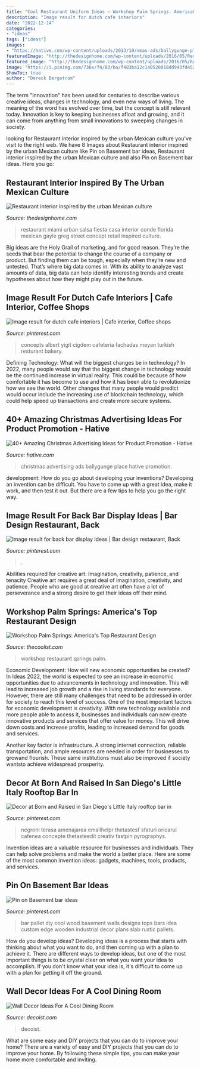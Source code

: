 ```yaml
---
title: "Cool Restaurant Uniform Ideas ~ Workshop Palm Springs: America&#039;s Top Restaurant Design"
description: "Image result for dutch cafe interiors"
date: "2022-12-14"
categories:
- "ideas"
tags: ["ideas"]
images:
- "https://hative.com/wp-content/uploads/2013/10/xmas-ads/ballygunge-place-christmas-ads-44.jpg"
featuredImage: "http://thedesignhome.com/wp-content/uploads/2016/05/Restaurant-interior-inspired-by-the-urban-Mexican-culture2.jpg"
featured_image: "http://thedesignhome.com/wp-content/uploads/2016/05/Restaurant-interior-inspired-by-the-urban-Mexican-culture2.jpg"
image: "https://i.pinimg.com/736x/f4/83/ba/f483ba12c140520018dd943fd4528a4f.jpg"
ShowToc: true
author: "Dereck Bergstrom"
---
```



The term "innovation" has been used for centuries to describe various creative ideas, changes in technology, and even new ways of living. The meaning of the word has evolved over time, but the concept is still relevant today. Innovation is key to keeping businesses afloat and growing, and it can come from anything from small innovations to sweeping changes in society.

	

		
looking for Restaurant interior inspired by the urban Mexican culture you've visit to the right web. We have 8 Images about Restaurant interior inspired by the urban Mexican culture like Pin on Basement bar ideas, Restaurant interior inspired by the urban Mexican culture and also Pin on Basement bar ideas. Here you go:
		
    
## Restaurant Interior Inspired By The Urban Mexican Culture

<img loading=lazy src="http://thedesignhome.com/wp-content/uploads/2016/05/Restaurant-interior-inspired-by-the-urban-Mexican-culture2.jpg" onerror="this.onerror=null;this.src='https://tse1.mm.bing.net/th?id=OIP.KAPwU71iXCumRKTdY6jvuQHaE7&amp;pid=15.1';" alt="Restaurant interior inspired by the urban Mexican culture">

_Source: thedesignhome.com_

>restaurant miami urban salsa fiesta casa interior conde florida mexican gayle greg street concept retail inspired culture. 

	

Big ideas are the Holy Grail of marketing, and for good reason. They’re the seeds that bear the potential to change the course of a company or product. But finding them can be tough, especially when they’re new and untested. That’s where big data comes in. With its ability to analyze vast amounts of data, big data can help identify interesting trends and create hypotheses about how they might play out in the future.

    
## Image Result For Dutch Cafe Interiors | Cafe Interior, Coffee Shops

<img loading=lazy src="https://i.pinimg.com/736x/99/d0/da/99d0da7f205c8d8bf0fe639c328751b4--cafe-interiors-restaurant-interiors.jpg" onerror="this.onerror=null;this.src='https://tse2.mm.bing.net/th?id=OIP.-yrbTowuKnH4rZw332VuAAHaLz&amp;pid=15.1';" alt="Image result for dutch cafe interiors | Cafe interior, Coffee shops">

_Source: pinterest.com_

>concepts albert yigit cigdem cafeteria fachadas meyan turkish resturant bakery. 

	

Defining Technology: What will the biggest changes be in technology?
In 2022, many people would say that the biggest change in technology would be the continued increase in virtual reality. This could be because of how comfortable it has become to use and how it has been able to revolutionize how we see the world. Other changes that many people would predict would occur include the increasing use of blockchain technology, which could help speed up transactions and create more secure systems.

    
## 40+ Amazing Christmas Advertising Ideas For Product Promotion - Hative

<img loading=lazy src="https://hative.com/wp-content/uploads/2013/10/xmas-ads/ballygunge-place-christmas-ads-44.jpg" onerror="this.onerror=null;this.src='https://tse1.mm.bing.net/th?id=OIP.IGXziq84Aa046viRGKYemwHaLA&amp;pid=15.1';" alt="40+ Amazing Christmas Advertising Ideas for Product Promotion - Hative">

_Source: hative.com_

>christmas advertising ads ballygunge place hative promotion. 

	

development: How do you go about developing your inventions?
Developing an invention can be difficult. You have to come up with a great idea, make it work, and then test it out. But there are a few tips to help you go the right way.

    
## Image Result For Back Bar Display Ideas | Bar Design Restaurant, Back

<img loading=lazy src="https://i.pinimg.com/736x/ca/4c/0a/ca4c0adca6738d12cee0680700753a91--bar-displays-display-ideas.jpg" onerror="this.onerror=null;this.src='https://tse3.mm.bing.net/th?id=OIP.3IA_VYDbUhyXaaDBtupUJQHaFj&amp;pid=15.1';" alt="Image result for back bar display ideas | Bar design restaurant, Back">

_Source: pinterest.com_

>. 

	

Abilities required for creative art: Imagination, creativity, patience, and tenacity
Creative art requires a great deal of imagination, creativity, and patience. People who are good at creative art often have a lot of perseverance and a strong desire to get their ideas off their mind.

    
## Workshop Palm Springs: America&#039;s Top Restaurant Design

<img loading=lazy src="https://cdn.thecoolist.com/wp-content/uploads/2013/10/Americas-Best-Restaurant-Design-Workshop-Kitchen-and-Bar-4.jpg" onerror="this.onerror=null;this.src='https://tse2.mm.bing.net/th?id=OIP.C2K0epIq4WgN7g6sv0cWnAHaFi&amp;pid=15.1';" alt="Workshop Palm Springs: America&#039;s Top Restaurant Design">

_Source: thecoolist.com_

>workshop restaurant springs palm. 

	

Economic Development: How will new economic opportunities be created?
In Ideas 2022, the world is expected to see an increase in economic opportunities due to advancements in technology and innovation. This will lead to increased job growth and a rise in living standards for everyone. However, there are still many challenges that need to be addressed in order for society to reach this level of success. 
One of the most important factors for economic development is creativity. With new technology available and more people able to access it, businesses and individuals can now create innovative products and services that offer value for money. This will drive down costs and increase profits, leading to increased demand for goods and services.

Another key factor is infrastructure. A strong internet connection, reliable transportation, and ample resources are needed in order for businesses to growand flourish. These same institutions must also be improved if society wantsto achieve widespread prosperity.

    
## Decor At Born And Raised In San Diego&#039;s Little Italy Rooftop Bar In

<img loading=lazy src="https://i.pinimg.com/736x/00/bd/a3/00bda32cf12ebe91119d91e73ff68097.jpg" onerror="this.onerror=null;this.src='https://tse4.mm.bing.net/th?id=OIP.3wtnN3JW5FRHtGiXEzOwZgHaLG&amp;pid=15.1';" alt="Decor at Born and Raised in San Diego&#039;s Little Italy rooftop bar in">

_Source: pinterest.com_

>negroni terasa amenajarea emailhelpr thetastesf sfaturi oricarui cafenea concepte thetasteedit creativ fastpin pyrographys. 

	

Invention ideas are a valuable resource for businesses and individuals. They can help solve problems and make the world a better place. Here are some of the most common invention ideas: gadgets, machines, tools, products, and services.

    
## Pin On Basement Bar Ideas

<img loading=lazy src="https://i.pinimg.com/736x/f4/83/ba/f483ba12c140520018dd943fd4528a4f.jpg" onerror="this.onerror=null;this.src='https://tse2.mm.bing.net/th?id=OIP.x5Mtz3LF4xuiQ-CaBJM6WwHaJ3&amp;pid=15.1';" alt="Pin on Basement bar ideas">

_Source: pinterest.com_

>bar pallet diy cool wood basement walls designs tops bars idea custom edge wooden industrial decor plans slab rustic pallets. 

	

How do you develop ideas?
Developing ideas is a process that starts with thinking about what you want to do, and then coming up with a plan to achieve it. There are different ways to develop ideas, but one of the most important things is to be crystal clear on what you want your idea to accomplish. If you don't know what your idea is, it's difficult to come up with a plan for getting it off the ground.

    
## Wall Decor Ideas For A Cool Dining Room

<img loading=lazy src="https://cdn.decoist.com/wp-content/uploads/2014/01/Dining-room-wall-of-shelves.jpg" onerror="this.onerror=null;this.src='https://tse2.mm.bing.net/th?id=OIP.CwcV0cdv40MhOnhY4_oB4gHaJ5&amp;pid=15.1';" alt="Wall Decor Ideas For A Cool Dining Room">

_Source: decoist.com_

>decoist. 

	

What are some easy and DIY projects that you can do to improve your home?
There are a variety of easy and DIY projects that you can do to improve your home. By following these simple tips, you can make your home more comfortable and inviting.

